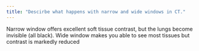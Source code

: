 ```yaml
---
title: "Descirbe what happens with narrow and wide windows in CT."
---
```

Narrow window offers excellent soft tissue contrast, but the lungs become invisible (all black). Wide window makes you able to see most tissues but contrast is markedly reduced

